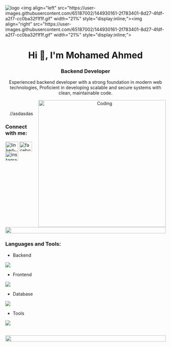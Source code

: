 ![logo]([https://media.licdn.com/dms/image/D4D12AQFDGFf0xMSh0A/article-cover_image-shrink_600_2000/0/1667772367342?e=2147483647&v=beta&t=QdrMyMU3qbNk6-BDf9yYx_mQc3quSkUs0fHkL5C5BGA](https://fiverr-res.cloudinary.com/images/t_main1,q_auto,f_auto,q_auto,f_auto/gigs/252251569/original/6ee9ee6bfb492372986ec69e8747c35c836312b3/do-laravel-and-database-development.png))
<img align="left" src="https://user-images.githubusercontent.com/65187002/144930161-2f783401-8d27-4fdf-a2f7-cc0ba32f1f1f.gif" width="21%" style="display:inline;"><img align="right" src="https://user-images.githubusercontent.com/65187002/144930161-2f783401-8d27-4fdf-a2f7-cc0ba32f1f1f.gif" width="21%" style="display:inline;">

<h1 align="center">Hi 👋, I'm Mohamed Ahmed</h1>
<h3 align="center">Backend Developer</h3>
<p align="center">Experienced backend developer with a strong foundation in modern web technologies, Proficient in developing scalable and secure systems with clean, maintainable code.</p>
<p align="center"> 

<img align="right" alt="Coding" width="400" src="https://user-images.githubusercontent.com/74038190/229223263-cf2e4b07-2615-4f87-9c38-e37600f8381a.gif">
<br><br>
//asdasdas
<h3 align="left">Connect with me:</h3>
<p align="left">
<a href="https://www.linkedin.com/in/mohamed-ahmedv8" target="blank"><img align="center" src="https://raw.githubusercontent.com/rahuldkjain/github-profile-readme-generator/master/src/images/icons/Social/linked-in-alt.svg" alt="linked-in" height="30" width="40" /></a>
<a href="https://www.facebook.com/mohamed.ahmedv8" target="blank"><img align="center" src="https://raw.githubusercontent.com/rahuldkjain/github-profile-readme-generator/master/src/images/icons/Social/facebook.svg" alt="facebook" height="30" width="40" /></a>
<a href="https://www.instagram.com/mohamed.ahmedv8" target="blank"><img align="center" src="https://raw.githubusercontent.com/rahuldkjain/github-profile-readme-generator/master/src/images/icons/Social/instagram.svg" alt="instagram" height="30" width="40" /></a>
</p>
<br>

<img src="https://i.imgur.com/dBaSKWF.gif" height="20" width="100%">

<h3 align="left">Languages and Tools:</h3>

- Backend
<p align="left">
  <a href="https://skillicons.dev">
    <img src="https://skillicons.dev/icons?i=php,laravel," />
  </a>
</p>

- Frontend
<p align="left">
  <a href="https://skillicons.dev">
    <img src="https://skillicons.dev/icons?i=html,css" />
  </a>
</p>

- Database
<p align="left">
  <a href="https://skillicons.dev">
    <img src="https://skillicons.dev/icons?i=mysql" />
  </a>
</p>



- Tools
<p align="left">
  <a href="https://skillicons.dev">
    <img src="https://skillicons.dev/icons?i=git,github,vscode,postman,linux" />
  </a>
</p>

<br/>

<img src="https://i.imgur.com/dBaSKWF.gif" height="20" width="100%">
